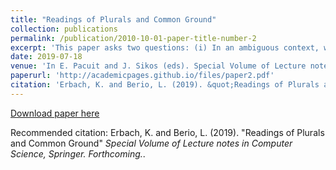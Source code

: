 ```yaml
---
title: "Readings of Plurals and Common Ground"
collection: publications
permalink: /publication/2010-10-01-paper-title-number-2
excerpt: 'This paper asks two questions: (i) In an ambiguous context, what is the interpretation of a sentence like The men wrote musicals? (ii) How can we succinctly characterize the dierences between readings that an a sentence has in an ambiguous context, versus readings made available in a specialized context, and those available only because of shared knowledge. While these questions have received much attention, i.a., the number of readings such a sentence has in an ambiguous context remains controversial, as is the availability of additional readings, and the mean by which speakers become attuned to readings in a given context. To answer the rst question we conducted an online study where participants evaluated the truth value of sentences designed to test the meaning of those like The men wrote musicals. Results suggest that such sentences get a double cover interpretation (i.e. an interpretation in terms of a relation between sets of individuals, rather than a relation strictly between atomic individuals) in an ambiguous context. We couch these results and the discussion on the availability of other readings in terms of a bipartite Common Ground, where available readings are in the Immediate Common Ground, and other readings can be made available via knowledge in the General Common Ground, thereby answering the second question.'
date: 2019-07-18
venue: 'In E. Pacuit and J. Sikos (eds). Special Volume of Lecture notes in Computer Science, Springer. Forthcoming'
paperurl: 'http://academicpages.github.io/files/paper2.pdf'
citation: 'Erbach, K. and Berio, L. (2019). &quot;Readings of Plurals and Common Ground .&quot; <i>Special Volume of Lecture notes in Computer Science, Springer. Forthcoming.</i>.'
---
```

[Download paper here](http://academicpages.github.io/files/paper2.pdf)

Recommended citation: Erbach, K. and Berio, L. (2019). "Readings of Plurals and Common Ground" <i>Special Volume of Lecture notes in Computer Science, Springer. Forthcoming.</i>.
